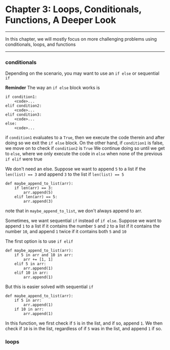 # Chapter 3: Loops, Conditionals, Functions, A Deeper Look

***

In this chapter, we will mostly focus on more challenging problems using conditionals, loops, and functions

***

### conditionals
Depending on the scenario, you may want to use an `if else` or sequential `if`

**Reminder** The way an `if else` block works is

```
if condition1:
    <code>...
elif condition2:
    <code>...
elif condition3:
    <code>...
else:
    <code>...
```

if `condition1` evaluates to a `True`, then we execute the code therein and after doing so we exit the `if else` block.
On the other hand, if `condition1` is false, we move on to check if `condition2` is `True`
We continue doing so until we get to `else`, where we only execute the code in `else` when none of the previous
`if elif` were true

We don't need an else. Suppose we want to append `5` to a list if the `len(list) == 3` and
append `3` to the list if `len(list) == 5`

```
def maybe_append_to_list(arr):
    if len(arr) == 3:
        arr.append(5)
    elif len(arr) == 5:
        arr.append(3)
```

note that in `maybe_append_to_list`, we don't always append to arr.

Sometimes, we want sequential `if` instead of `if else`. Suppose we want to append `1` to a list if it contains the number `5` and `2` to a list if it contains 
the number `10`, and append `1` twice if it contains both `5` and `10`

The first option is to use `if elif`
```
def maybe_append_to_list(arr):
    if 5 in arr and 10 in arr:
        arr += [1, 1]
    elif 5 in arr:
        arr.append(1)
    elif 10 in arr:
        arr.append(1)
```

But this is easier solved with sequential `if`
```
def maybe_append_to_list(arr):
    if 5 in arr:
        arr.append(1)
    if 10 in arr:
        arr.append(1)
```

In this function, we first check if `5` is in the list, and if so, append `1`. We then check if `10` is in 
the list, regardless of if `5` was in the list, and append `1` if so.

### loops
